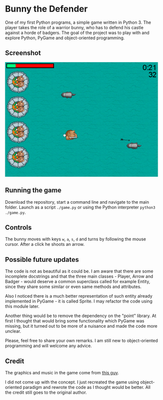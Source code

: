 # Bunny the Defender

One of my first Python programs, a simple game written in Python 3. The player takes the role of a warrior bunny, who has to defend his castle against a horde of badgers. The goal of the project was to play with and explore Python, PyGame and object-oriented programming.

## Screenshot

![Screenshot](/other/screenshot.png)

## Running the game

Download the repository, start a command line and navigate to the main folder. Launch as a script
`./game.py` or using the Python interpreter `python3 ./game.py`.

## Controls

The bunny moves with keys `w`, `a`, `s`, `d` and turns by following the mouse cursor. After a click he shoots an arrow.

## Possible future updates

The code is not as beautiful as it could be. I am aware that there are some incomplete docstrings and that the three main classes - Player, Arrow and Badger - would deserve a common superclass called for example Entity, since they share some similar or even same methods and attributes.

Also I noticed there is a much better representation of such entity already implemented in PyGame - it is called Sprite. I may refactor the code using this module later.

Another thing would be to remove the dependency on the "point" library. At first I thought that would bring some functionality which PyGame was missing, but it turned out to be more of a nuisance and made the code more unclear.

Please, feel free to share your own remarks. I am still new to object-oriented programming and will welcome any advice.

## Credit

The graphics and music in the game come from [this guy](https://www.raywenderlich.com/2795-beginning-game-programming-for-teens-with-python).

I did not come up with the concept. I just recreated the game using object-oriented paradigm and rewrote the code as I thought would be better. All the credit still goes to the original author.

